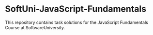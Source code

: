 # SoftUni-JavaScript-Fundamentals

This repository contains task solutions for the JavaScript Fundamentals Course at SoftwareUniversity.
